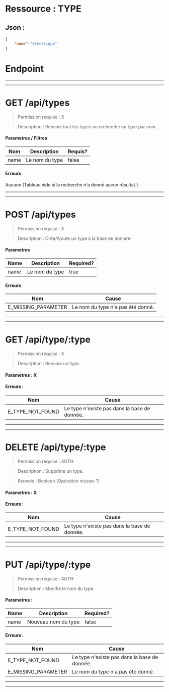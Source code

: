 # Ressource : TYPE

## Json : 
```json
{
	"name":"électrique"
}
```

# Endpoint
* * *
* * *

# GET /api/types
> Permission requise : X

> Description : Renvoie tout les types ou recherche un type par nom.

#### **Parametres / Filtres** 

| Nom | Description | Requis? |
| ---- | ----------- | --------- |
| name | Le nom du type | false |

#### **Erreurs**
Aucune (Tableau vide si la recherche n'a donné aucun résultat.)

* * *
* * *
# POST /api/types
> Permission requise : X

> Description : Crée/Ajoute un type à la base de donnée.

#### **Parametres**

| Name | Description | Required? |
| ---- | ----------- | --------- |
| name | Le nom du type | true |

#### **Erreurs**

| Nom | Cause |
| --- | ----- |
| E_MISSING_PARAMETER | Le nom du type n'a pas été donné. |

* * *
* * *
# GET /api/type/:type
> Permission requise : X

> Description : Renvoie un type.

#### **Parametres** : X

#### **Erreurs** :

| Nom | Cause |
| --- | ----- |
| E_TYPE_NOT_FOUND | Le type n'existe pas dans la base de donnée. |

* * *
* * *

# DELETE /api/type/:type
> Permission requise : AUTH

> Description : Supprime un type.

> Renvoie : Booleen (Opération réussie ?)
#### **Parametres** : X

#### **Erreurs** :

| Nom | Cause |
| --- | ----- |
| E_TYPE_NOT_FOUND | Le type n'existe pas dans la base de donnée. |

* * *
* * *
# PUT /api/type/:type
> Permission requise : AUTH

> Description : Modifie le nom du type.

#### **Parametres** :

| Name | Description | Required? | 
| ---- | ----------- | --------- | 
| name | Nouveau nom du type | false | 

#### **Erreurs** :

| Nom | Cause |
| --- | ----- |
| E_TYPE_NOT_FOUND | Le type n'existe pas dans la base de donnée. |
| E_MISSING_PARAMETER | Le nom du type n'a pas été donné. |

* * *
* * *
